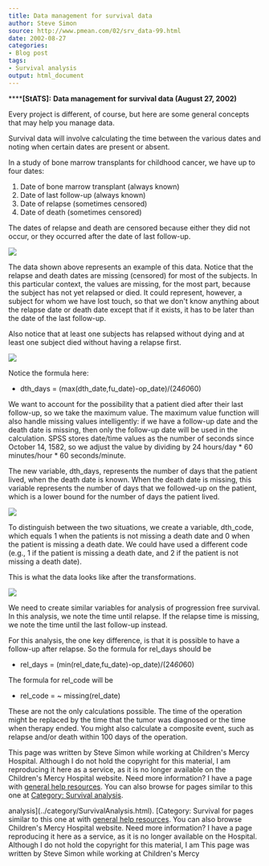 ```yaml
---
title: Data management for survival data
author: Steve Simon
source: http://www.pmean.com/02/srv_data-99.html
date: 2002-08-27
categories:
- Blog post
tags:
- Survival analysis
output: html_document
---
```

******[StATS]:** **Data management for survival data
(August 27, 2002)**

Every project is different, of course, but here are some general
concepts that may help you manage data.

Survival data will involve calculating the time between the various
dates and noting when certain dates are present or absent.

In a study of bone marrow transplants for childhood cancer, we have up
to four dates:

1.  Date of bone marrow transplant (always known)
2.  Date of last follow-up (always known)
3.  Date of relapse (sometimes censored)
4.  Date of death (sometimes censored)

The dates of relapse and death are censored because either they did
not occur, or they occurred after the date of last follow-up.

![](http://www.pmean.com/images/images/02/srv_data-9901.gif)

The data shown above represents an example of this data. Notice that
the relapse and death dates are missing (censored) for most of the
subjects. In this particular context, the values are missing, for the
most part, because the subject has not yet relapsed or died. It could
represent, however, a subject for whom we have lost touch, so that we
don't know anything about the relapse date or death date except that
if it exists, it has to be later than the date of the last follow-up.

Also notice that at least one subjects has relapsed without dying and
at least one subject died without having a relapse first.

![](http://www.pmean.com/images/images/02/srv_data-9902.gif)

Notice the formula here:

-   dth_days = (max(dth_date,fu_date)-op_date)/(24*60*60)

We want to account for the possibility that a patient died after their
last follow-up, so we take the maximum value. The maximum value
function will also handle missing values intelligently: if we have a
follow-up date and the death date is missing, then only the follow-up
date will be used in the calculation. SPSS stores date/time values as
the number of seconds since October 14, 1582, so we adjust the value
by dividing by 24 hours/day * 60 minutes/hour * 60 seconds/minute.

The new variable, dth_days, represents the number of days that the
patient lived, when the death date is known. When the death date is
missing, this variable represents the number of days that we
followed-up on the patient, which is a lower bound for the number of
days the patient lived.

![](http://www.pmean.com/images/images/02/srv_data-9903.gif)

To distinguish between the two situations, we create a variable,
dth_code, which equals 1 when the patients is not missing a death
date and 0 when the patient is missing a death date. We could have
used a different code (e.g., 1 if the patient is missing a death date,
and 2 if the patient is not missing a death date).

This is what the data looks like after the transformations.

![](http://www.pmean.com/images/images/02/srv_data-9904.gif)

We need to create similar variables for analysis of progression free
survival. In this analysis, we note the time until relapse. If the
relapse time is missing, we note the time until the last follow-up
instead.

For this analysis, the one key difference, is that it is possible to
have a follow-up after relapse. So the formula for rel_days should be

-   rel_days = (min(rel_date,fu_date)-op_date)/(24*60*60)

The formula for rel_code will be

-   rel_code = ~ missing(rel_date)

These are not the only calculations possible. The time of the
operation might be replaced by the time that the tumor was diagnosed
or the time when therapy ended. You might also calculate a composite
event, such as relapse and/or death within 100 days of the operation.

This page was written by Steve Simon while working at Children's Mercy
Hospital. Although I do not hold the copyright for this material, I am
reproducing it here as a service, as it is no longer available on the
Children's Mercy Hospital website. Need more information? I have a page
with [general help resources](../GeneralHelp.html). You can also browse
for pages similar to this one at
[](../category/WritingResearchPapers.html)[Category: Survival
analysis](../category/SurvivalAnalysis.html).
<!---More--->
analysis](../category/SurvivalAnalysis.html).
[](../category/WritingResearchPapers.html)[Category: Survival
for pages similar to this one at
with [general help resources](../GeneralHelp.html). You can also browse
Children's Mercy Hospital website. Need more information? I have a page
reproducing it here as a service, as it is no longer available on the
Hospital. Although I do not hold the copyright for this material, I am
This page was written by Steve Simon while working at Children's Mercy

<!---Do not use
******[StATS]:** **Data management for survival data
This page was written by Steve Simon while working at Children's Mercy
Hospital. Although I do not hold the copyright for this material, I am
reproducing it here as a service, as it is no longer available on the
Children's Mercy Hospital website. Need more information? I have a page
with [general help resources](../GeneralHelp.html). You can also browse
for pages similar to this one at
[](../category/WritingResearchPapers.html)[Category: Survival
analysis](../category/SurvivalAnalysis.html).
--->

